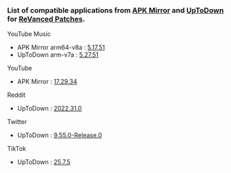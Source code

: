### List of compatible applications from [APK Mirror](https://www.apkmirror.com) and [UpToDown](https://en.uptodown.com) for [ReVanced Patches](https://github.com/revanced/revanced-patches).

YouTube Music
- APK Mirror arm64-v8a : [5.17.51](https://www.apkmirror.com/apk/google-inc/youtube-music)
- UpToDown arm-v7a : [5.27.51](https://youtube-music.en.uptodown.com)

YouTube
- APK Mirror : [17.29.34](https://www.apkmirror.com/apk/google-inc/youtube)

Reddit
- UpToDown : [2022.31.0](https://reddit-official-app.en.uptodown.com)

Twitter
- UpToDown : [9.55.0-Release.0](https://twitter.en.uptodown.com)

TikTok
- UpToDown : [25.7.5](https://tiktok.en.uptodown.com)
